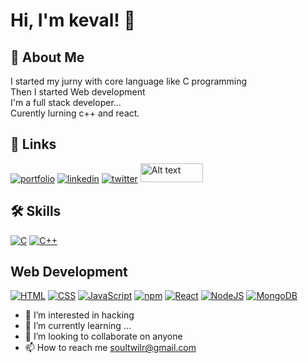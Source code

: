 
# Hi, I'm keval! 👋


## 🚀 About Me
I started my jurny with core language like C programming\
Then I started Web development\
I'm a full stack developer...\
Curently lurning c++ and react.




## 🔗 Links
[![portfolio](https://img.shields.io/badge/my_portfolio-000?style=for-the-badge&logo=ko-fi&logoColor=white)](https://soul059.github.io/portfolio//)
[![linkedin](https://img.shields.io/badge/linkedin-0A66C2?style=for-the-badge&logo=linkedin&logoColor=white)](www.linkedin.com/in/keval-chauhan-3571a62b1/)
[![twitter](https://img.shields.io/badge/twitter-1DA1F2?style=for-the-badge&logo=twitter&logoColor=white)](https://twitter.com/soultwilr/)
<a href="https://bento.me/keval-chauhan"><img src="https://res.cloudinary.com/dlzqp5iff/image/upload/v1713668269/btpmfhqjpoqqwnmbhxlt.jpg" alt="Alt text" title="Simler to portfolio"  width="100" height="30" /></a>



## 🛠 Skills
[![C](https://img.shields.io/badge/C-00599C?logo=c&logoColor=white)](#)
[![C++](https://img.shields.io/badge/C++-%2300599C.svg?logo=c%2B%2B&logoColor=white)](#)
## Web Development
[![HTML](https://img.shields.io/badge/HTML-%23E34F26.svg?logo=html5&logoColor=white)](#)
[![CSS](https://img.shields.io/badge/CSS-1572B6?logo=css3&logoColor=fff)](#)
[![JavaScript](https://img.shields.io/badge/JavaScript-F7DF1E?logo=javascript&logoColor=000)](#)
[![npm](https://img.shields.io/badge/npm-CB3837?logo=npm&logoColor=fff)](#)
[![React](https://img.shields.io/badge/React-%2320232a.svg?logo=react&logoColor=%2361DAFB)](#)
[![NodeJS](https://img.shields.io/badge/Node.js-6DA55F?logo=node.js&logoColor=white)](#)
[![MongoDB](https://img.shields.io/badge/MongoDB-%234ea94b.svg?logo=mongodb&logoColor=white)](#)


- 👀 I’m interested in hacking
- 🌱 I’m currently learning ...
- 💞️ I’m looking to collaborate on anyone
- 📫 How to reach me soultwilr@gmail.com

<!---
soul059/soul059 is a ✨ special ✨ repository because its `README.md` (this file) appears on your GitHub profile.
You can click the Preview link to take a look at your changes.
--->
